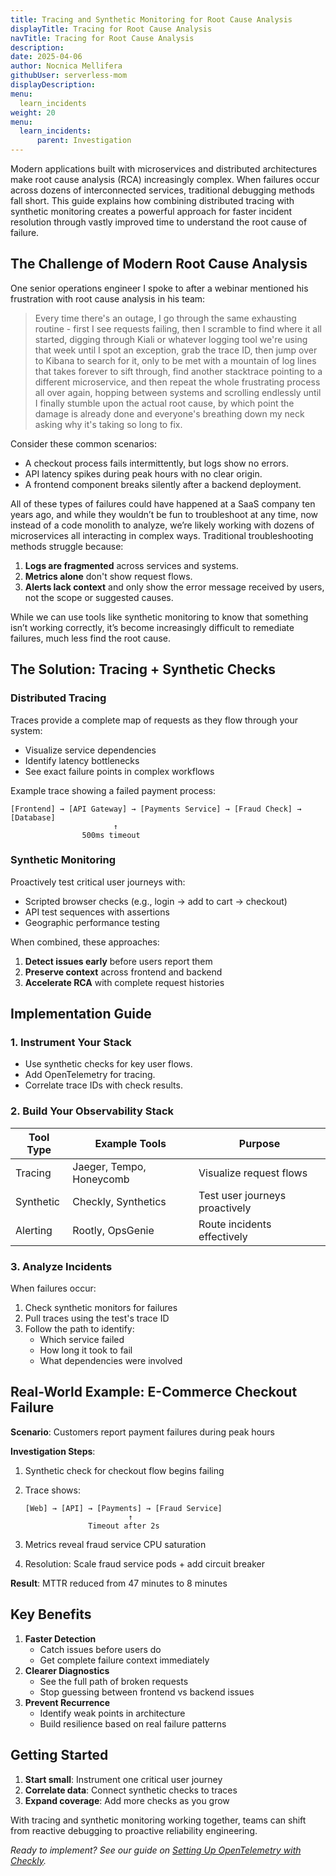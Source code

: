 ```yaml
---
title: Tracing and Synthetic Monitoring for Root Cause Analysis
displayTitle: Tracing for Root Cause Analysis
navTitle: Tracing for Root Cause Analysis
description: 
date: 2025-04-06
author: Nocnica Mellifera
githubUser: serverless-mom
displayDescription: 
menu:
  learn_incidents
weight: 20
menu:
  learn_incidents:
      parent: Investigation
---
```


Modern applications built with microservices and distributed architectures make root cause analysis (RCA) increasingly complex. When failures occur across dozens of interconnected services, traditional debugging methods fall short. This guide explains how combining distributed tracing with synthetic monitoring creates a powerful approach for faster incident resolution through vastly improved time to understand the root cause of failure.

## The Challenge of Modern Root Cause Analysis

One senior operations engineer I spoke to after a webinar mentioned his frustration with root cause analysis in his team:

> Every time there's an outage, I go through the same exhausting routine - first I see requests failing, then I scramble to find where it all started, digging through Kiali or whatever logging tool we're using that week until I spot an exception, grab the trace ID, then jump over to Kibana to search for it, only to be met with a mountain of log lines that takes forever to sift through, find another stacktrace pointing to a different microservice, and then repeat the whole frustrating process all over again, hopping between systems and scrolling endlessly until I finally stumble upon the actual root cause, by which point the damage is already done and everyone's breathing down my neck asking why it's taking so long to fix.
> 

Consider these common scenarios:

- A checkout process fails intermittently, but logs show no errors.
- API latency spikes during peak hours with no clear origin.
- A frontend component breaks silently after a backend deployment.

All of these types of failures could have happened at a SaaS company ten years ago, and while they wouldn’t be fun to troubleshoot at any time, now instead of a code monolith to analyze, we’re likely working with dozens of microservices all interacting in complex ways. Traditional troubleshooting methods struggle because:

1. **Logs are fragmented** across services and systems.
2. **Metrics alone** don't show request flows.
3. **Alerts lack context** and only show the error message received by users, not the scope or suggested causes.

While we can use tools like synthetic monitoring to know that something isn’t working correctly, it’s become increasingly difficult to remediate failures, much less find the root cause.

## The Solution: Tracing + Synthetic Checks

### Distributed Tracing

Traces provide a complete map of requests as they flow through your system:

- Visualize service dependencies
- Identify latency bottlenecks
- See exact failure points in complex workflows

Example trace showing a failed payment process:

```
[Frontend] → [API Gateway] → [Payments Service] → [Fraud Check] → [Database]
                       ↑
                500ms timeout

```

### Synthetic Monitoring

Proactively test critical user journeys with:

- Scripted browser checks (e.g., login → add to cart → checkout)
- API test sequences with assertions
- Geographic performance testing

When combined, these approaches:

1. **Detect issues early** before users report them
2. **Preserve context** across frontend and backend
3. **Accelerate RCA** with complete request histories

## Implementation Guide

### 1. Instrument Your Stack

- Use synthetic checks for key user flows.
- Add OpenTelemetry for tracing.
- Correlate trace IDs with check results.

### 2. Build Your Observability Stack

| Tool Type | Example Tools | Purpose |
| --- | --- | --- |
| Tracing | Jaeger, Tempo, Honeycomb | Visualize request flows |
| Synthetic | Checkly, Synthetics | Test user journeys proactively |
| Alerting | Rootly, OpsGenie | Route incidents effectively |

### 3. Analyze Incidents

When failures occur:

1. Check synthetic monitors for failures
2. Pull traces using the test's trace ID
3. Follow the path to identify:
    - Which service failed
    - How long it took to fail
    - What dependencies were involved

## Real-World Example: E-Commerce Checkout Failure

**Scenario**: Customers report payment failures during peak hours

**Investigation Steps**:

1. Synthetic check for checkout flow begins failing
2. Trace shows:
    
    ```
    [Web] → [API] → [Payments] → [Fraud Service]
                           ↑
                  Timeout after 2s
    
    ```
    
3. Metrics reveal fraud service CPU saturation
4. Resolution: Scale fraud service pods + add circuit breaker

**Result**: MTTR reduced from 47 minutes to 8 minutes

## Key Benefits

1. **Faster Detection**
    - Catch issues before users do
    - Get complete failure context immediately
2. **Clearer Diagnostics**
    - See the full path of broken requests
    - Stop guessing between frontend vs backend issues
3. **Prevent Recurrence**
    - Identify weak points in architecture
    - Build resilience based on real failure patterns

## Getting Started

1. **Start small**: Instrument one critical user journey
2. **Correlate data**: Connect synthetic checks to traces
3. **Expand coverage**: Add more checks as you grow

With tracing and synthetic monitoring working together, teams can shift from reactive debugging to proactive reliability engineering.

*Ready to implement? See our guide on [Setting Up OpenTelemetry with Checkly](https://www.notion.so/Tracing-and-Monitoring-for-faster-Root-Cause-Analysis-1d0ec050b06e808eabe6e37a76c6eb65?pvs=21).*